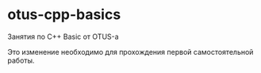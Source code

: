 # otus-cpp-basics
Занятия по C++ Basic от OTUS-а

Это изменение необходимо для прохождения первой самостоятельной работы.
